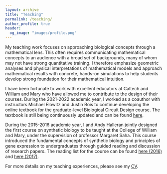 ```yaml
---
layout: archive
title: "Teaching"
permalink: /teaching/
author_profile: true
header:
  og_image: "images/profile.png"
---
```

My teaching work focuses on approaching biological concepts through a mathematical lens. This often requires communicating mathematical concepts to an audience with a broad set of backgrounds, many of whom may not have strong quantitative training. I therefore emphasize geometric analyses and physical interpretations of mathematical models and approach mathematical results with concrete, hands-on simulations to help students develop strong foundation for their mathematical intuition.

I have been fortunate to work with excellent educators at Caltech and William and Mary who have allowed me to contribute to the design of their courses. During the 2021-2022 academic year, I worked as a coauthor with instructors Michael Elowitz and Justin Bois to continue developing the online textbook for the graduate-level Biological Circuit Design course. The textbook is still being continuously updated and can be found [here](https://biocircuits.github.io/). 

During the 2015-2016 academic year, I and Andy Halleran jointly designed the first course on synthetic biology to be taught at the College of William and Mary, under the supervision of professor Margaret Saha. This course introduced the fundamental concepts of synthetic biology and principles of gene expression to undergraduates through guided reading and discussion of research papers. The reading list for the course can be found [here (2016)](/files/pdf/SynBioReadings2016.pdf) and [here (2017)](/files/pdf/SynBioReadings2017.pdf).

For more details on my teaching experiences, please see my [CV](/contact/).